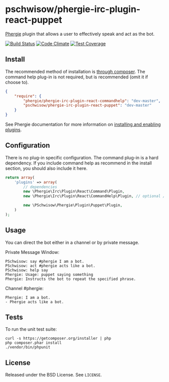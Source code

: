 # pschwisow/phergie-irc-plugin-react-puppet

[Phergie](http://github.com/phergie/phergie-irc-bot-react/) plugin that allows a user to effectively speak and act as the bot.

[![Build Status](https://secure.travis-ci.org/PSchwisow/phergie-irc-plugin-react-puppet.png?branch=master)](http://travis-ci.org/PSchwisow/phergie-irc-plugin-react-puppet) [![Code Climate](https://codeclimate.com/github/PSchwisow/phergie-irc-plugin-react-puppet/badges/gpa.svg)](https://codeclimate.com/github/PSchwisow/phergie-irc-plugin-react-puppet) [![Test Coverage](https://codeclimate.com/github/PSchwisow/phergie-irc-plugin-react-puppet/badges/coverage.svg)](https://codeclimate.com/github/PSchwisow/phergie-irc-plugin-react-puppet)

## Install

The recommended method of installation is [through composer](http://getcomposer.org). The command help plug-in is not required, but is recommended (omit it if choose to).

```JSON
{
    "require": {
        "phergie/phergie-irc-plugin-react-commandhelp": "dev-master",
        "pschwisow/phergie-irc-plugin-react-puppet": "dev-master"
    }
}
```

See Phergie documentation for more information on
[installing and enabling plugins](https://github.com/phergie/phergie-irc-bot-react/wiki/Usage#plugins).

## Configuration

There is no plug-in specific configuration. The command plug-in is a hard dependency. If you include command help as recommend in the install section, you should also include it here.

```php
return array(
    'plugins' => array(
        // dependencies
        new \Phergie\Irc\Plugin\React\Command\Plugin,
        new \Phergie\Irc\Plugin\React\CommandHelp\Plugin, // optional / recommended

        new \PSchwisow\Phergie\Plugin\Puppet\Plugin,
    )
);
```

## Usage

You can direct the bot either in a channel or by private message.

Private Message Window:
```
PSchwisow: say #phergie I am a bot.
PSchwisow: act #phergie acts like a bot.
PSchwisow: help say
Phergie: Usage: puppet saying something
Phergie: Instructs the bot to repeat the specified phrase.
```

Channel #phergie:
```
Phergie: I am a bot.
- Phergie acts like a bot.
```

## Tests

To run the unit test suite:

```
curl -s https://getcomposer.org/installer | php
php composer.phar install
./vendor/bin/phpunit
```

## License

Released under the BSD License. See `LICENSE`.
